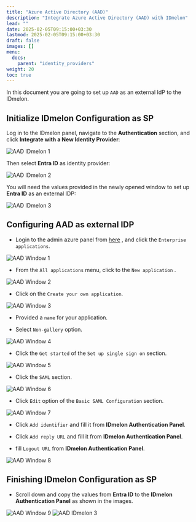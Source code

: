 ```yaml
---
title: "Azure Active Directory (AAD)"
description: "Integrate Azure Active Directory (AAD) with IDmelon"
lead: ""
date: 2025-02-05T09:15:00+03:30
lastmod: 2025-02-05T09:15:00+03:30
draft: false
images: []
menu:
  docs:
    parent: "identity_providers"
weight: 20
toc: true
---
```


In this document you are going to set up `AAD` as an external IdP to the IDmelon.

## Initialize IDmelon Configuration as SP

Log in to the IDmelon panel, navigate to the **Authentication** section, and click **Integrate with a New Identity Provider**:

![AAD IDmelon 1](/images/vendor/sso/aad/aad_11.png)

Then select **Entra ID** as identity provider:

![AAD IDmelon 2](/images/vendor/sso/aad/aad_12.png)

You will need the values provided in the newly opened window to set up **Entra ID** as an external IDP:

![AAD IDmelon 3](/images/vendor/sso/aad/aad_13.png)

## Configuring AAD as external IDP

- Login to the admin azure panel from [here](https://portal.azure.com/#home) , and click the `Enterprise applications`.

![AAD Window 1](/images/vendor/sso/aad/aad_01.png)

- From the `All applications` menu, click to the `New application` .

![AAD Window 2](/images/vendor/sso/aad/aad_02.png)

- Click on the `Create your own application`.

![AAD Window 3](/images/vendor/sso/aad/aad_03.png)

- Provided a `name` for your application.

- Select `Non-gallery` option.

![AAD Window 4](/images/vendor/sso/aad/aad_04.png)

- Click the `Get started` of the `Set up single sign on` section.

![AAD Window 5](/images/vendor/sso/aad/aad_05.png)

- Click the `SAML` section.

![AAD Window 6](/images/vendor/sso/aad/aad_06.png)

- Click `Edit` option of the `Basic SAML Configuration` section.

![AAD Window 7](/images/vendor/sso/aad/aad_07.png)

- Click `Add identifier` and fill it from **IDmelon Authentication Panel**.

- Click `Add reply URL` and fill it from **IDmelon Authentication Panel**.

- fill `Logout URL` from **IDmelon Authentication Panel**.

![AAD Window 8](/images/vendor/sso/aad/aad_08.png)

## Finishing IDmelon Configuration as SP

- Scroll down and copy the values from **Entra ID** to the **IDmelon Authentication Panel** as shown in the images.

![AAD Window 9](/images/vendor/sso/aad/aad_09.png)
![AAD IDmelon 3](/images/vendor/sso/aad/aad_14.png)
